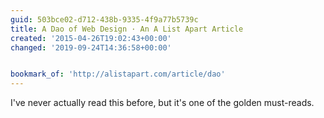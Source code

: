 ```yaml
---
guid: 503bce02-d712-438b-9335-4f9a77b5739c
title: A Dao of Web Design · An A List Apart Article
created: '2015-04-26T19:02:43+00:00'
changed: '2019-09-24T14:36:58+00:00'


bookmark_of: 'http://alistapart.com/article/dao'
---
```



I've never actually read this before, but it's one of the golden must-reads.
